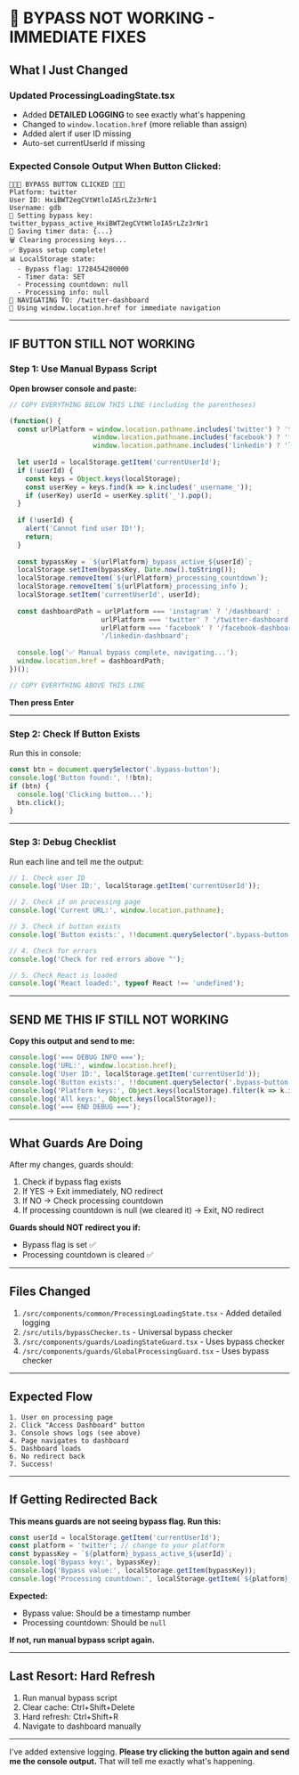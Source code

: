 # 🚨 BYPASS NOT WORKING - IMMEDIATE FIXES

## What I Just Changed

### Updated ProcessingLoadingState.tsx
- Added **DETAILED LOGGING** to see exactly what's happening
- Changed to `window.location.href` (more reliable than assign)
- Added alert if user ID missing
- Auto-set currentUserId if missing

### Expected Console Output When Button Clicked:
```
🚀🚀🚀 BYPASS BUTTON CLICKED 🚀🚀🚀
Platform: twitter
User ID: HxiBWT2egCVtWtloIA5rLZz3rNr1
Username: gdb
🔑 Setting bypass key: twitter_bypass_active_HxiBWT2egCVtWtloIA5rLZz3rNr1
💾 Saving timer data: {...}
🗑️ Clearing processing keys...
✅ Bypass setup complete!
📊 LocalStorage state:
  - Bypass flag: 1728454200000
  - Timer data: SET
  - Processing countdown: null
  - Processing info: null
🚀 NAVIGATING TO: /twitter-dashboard
🚀 Using window.location.href for immediate navigation
```

---

## IF BUTTON STILL NOT WORKING

### Step 1: Use Manual Bypass Script

**Open browser console and paste:**

```javascript
// COPY EVERYTHING BELOW THIS LINE (including the parentheses)

(function() {
  const urlPlatform = window.location.pathname.includes('twitter') ? 'twitter' :
                     window.location.pathname.includes('facebook') ? 'facebook' :
                     window.location.pathname.includes('linkedin') ? 'linkedin' : 'instagram';
  
  let userId = localStorage.getItem('currentUserId');
  if (!userId) {
    const keys = Object.keys(localStorage);
    const userKey = keys.find(k => k.includes('_username_'));
    if (userKey) userId = userKey.split('_').pop();
  }
  
  if (!userId) {
    alert('Cannot find user ID!');
    return;
  }
  
  const bypassKey = `${urlPlatform}_bypass_active_${userId}`;
  localStorage.setItem(bypassKey, Date.now().toString());
  localStorage.removeItem(`${urlPlatform}_processing_countdown`);
  localStorage.removeItem(`${urlPlatform}_processing_info`);
  localStorage.setItem('currentUserId', userId);
  
  const dashboardPath = urlPlatform === 'instagram' ? '/dashboard' :
                       urlPlatform === 'twitter' ? '/twitter-dashboard' :
                       urlPlatform === 'facebook' ? '/facebook-dashboard' :
                       '/linkedin-dashboard';
  
  console.log('✅ Manual bypass complete, navigating...');
  window.location.href = dashboardPath;
})();

// COPY EVERYTHING ABOVE THIS LINE
```

**Then press Enter**

---

### Step 2: Check If Button Exists

Run this in console:
```javascript
const btn = document.querySelector('.bypass-button');
console.log('Button found:', !!btn);
if (btn) {
  console.log('Clicking button...');
  btn.click();
}
```

---

### Step 3: Debug Checklist

Run each line and tell me the output:

```javascript
// 1. Check user ID
console.log('User ID:', localStorage.getItem('currentUserId'));

// 2. Check if on processing page
console.log('Current URL:', window.location.pathname);

// 3. Check if button exists
console.log('Button exists:', !!document.querySelector('.bypass-button'));

// 4. Check for errors
console.log('Check for red errors above ^');

// 5. Check React is loaded
console.log('React loaded:', typeof React !== 'undefined');
```

---

## SEND ME THIS IF STILL NOT WORKING

**Copy this output and send to me:**

```javascript
console.log('=== DEBUG INFO ===');
console.log('URL:', window.location.href);
console.log('User ID:', localStorage.getItem('currentUserId'));
console.log('Button exists:', !!document.querySelector('.bypass-button'));
console.log('Platform keys:', Object.keys(localStorage).filter(k => k.includes('processing')));
console.log('All keys:', Object.keys(localStorage));
console.log('=== END DEBUG ===');
```

---

## What Guards Are Doing

After my changes, guards should:
1. Check if bypass flag exists
2. If YES → Exit immediately, NO redirect
3. If NO → Check processing countdown
4. If processing countdown is null (we cleared it) → Exit, NO redirect

**Guards should NOT redirect you if:**
- Bypass flag is set ✅
- Processing countdown is cleared ✅

---

## Files Changed

1. `/src/components/common/ProcessingLoadingState.tsx` - Added detailed logging
2. `/src/utils/bypassChecker.ts` - Universal bypass checker
3. `/src/components/guards/LoadingStateGuard.tsx` - Uses bypass checker
4. `/src/components/guards/GlobalProcessingGuard.tsx` - Uses bypass checker

---

## Expected Flow

```
1. User on processing page
2. Click "Access Dashboard" button
3. Console shows logs (see above)
4. Page navigates to dashboard
5. Dashboard loads
6. No redirect back
7. Success!
```

---

## If Getting Redirected Back

**This means guards are not seeing bypass flag. Run this:**

```javascript
const userId = localStorage.getItem('currentUserId');
const platform = 'twitter'; // change to your platform
const bypassKey = `${platform}_bypass_active_${userId}`;
console.log('Bypass key:', bypassKey);
console.log('Bypass value:', localStorage.getItem(bypassKey));
console.log('Processing countdown:', localStorage.getItem(`${platform}_processing_countdown`));
```

**Expected:**
- Bypass value: Should be a timestamp number
- Processing countdown: Should be `null`

**If not, run manual bypass script again.**

---

## Last Resort: Hard Refresh

1. Run manual bypass script
2. Clear cache: Ctrl+Shift+Delete
3. Hard refresh: Ctrl+Shift+R
4. Navigate to dashboard manually

---

I've added extensive logging. **Please try clicking the button again and send me the console output.** That will tell me exactly what's happening.
